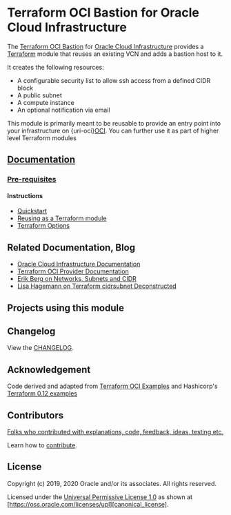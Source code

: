 # Terraform OCI Bastion for Oracle Cloud Infrastructure

[changelog]: https://github.com/oracle-terraform-modules/terraform-oci-bastion/blob/main/CHANGELOG.adoc
[contributing]: https://github.com/oracle-terraform-modules/terraform-oci-bastion/blob/main/CONTRIBUTING.adoc
[contributors]: https://github.com/oracle-terraform-modules/terraform-oci-bastion/blob/main/CONTRIBUTORS.adoc
[docs]: https://github.com/oracle-terraform-modules/terraform-oci-bastion/tree/main/docs

[license]: https://github.com/oracle-terraform-modules/terraform-oci-bastion/blob/main/LICENSE
[canonical_license]: https://oss.oracle.com/licenses/upl/

[oci]: https://cloud.oracle.com/cloud-infrastructure
[oci_documentation]: https://docs.cloud.oracle.com/iaas/Content/home.htm

[oracle]: https://www.oracle.com
[prerequisites]: https://github.com/oracle-terraform-modules/terraform-oci-bastion/blob/main/docs/prerequisites.adoc

[quickstart]: https://github.com/oracle-terraform-modules/terraform-oci-bastion/blob/main/docs/quickstart.adoc
[repo]: https://github.com/oracle/terraform-oci-bastion
[reuse]: https://github.com/oracle/terraform-oci-bastion/examples/db
[subnets]: https://erikberg.com/notes/networks.html
[terraform]: https://www.terraform.io
[terraform_cidr_subnet]: http://blog.itsjustcode.net/blog/2017/11/18/terraform-cidrsubnet-deconstructed/
[terraform_hashircorp_examples]: https://github.com/hashicorp/terraform-guides/tree/master/infrastructure-as-code/terraform-0.12-examples
[terraform_oci]: https://www.terraform.io/docs/providers/oci/index.html
[terraform_options]: https://github.com/oracle-terraform-modules/terraform-oci-bastion/blob/main/docs/terraformoptions.adoc
[terraform_oci_examples]: https://github.com/terraform-providers/terraform-provider-oci/tree/master/examples
[terraform_oci_oke]: https://github.com/oracle-terraform-modules/terraform-oci-oke

The [Terraform OCI Bastion][repo] for [Oracle Cloud Infrastructure][OCI] provides a [Terraform][terraform] module that reuses an existing VCN and adds a bastion host to it.

It creates the following resources:

* A configurable security list to allow ssh access from a defined CIDR block
* A public subnet
* A compute instance
* An optional notification via email

This module is primarily meant to be reusable to provide an entry point into your infrastructure on {uri-oci}[OCI].
You can further use it as part of higher level Terraform modules

## [Documentation][docs]

### [Pre-requisites][prerequisites]

#### Instructions
- [Quickstart][quickstart]
- [Reusing as a Terraform module][reuse]
- [Terraform Options][terraform_options]

## Related Documentation, Blog
- [Oracle Cloud Infrastructure Documentation][oci_documentation]
- [Terraform OCI Provider Documentation][terraform_oci]
- [Erik Berg on Networks, Subnets and CIDR][subnets]
- [Lisa Hagemann on Terraform cidrsubnet Deconstructed][terraform_cidr_subnet]

## Projects using this module

## Changelog

View the [CHANGELOG][changelog].

## Acknowledgement

Code derived and adapted from [Terraform OCI Examples][terraform_oci_examples] and Hashicorp's [Terraform 0.12 examples][terraform_oci_examples]

## Contributors

[Folks who contributed with explanations, code, feedback, ideas, testing etc.][contributors]

Learn how to [contribute][contributing].

## License

Copyright (c) 2019, 2020 Oracle and/or its associates. All rights reserved.

Licensed under the [Universal Permissive License 1.0][license] as shown at 
[https://oss.oracle.com/licenses/upl][canonical_license].

